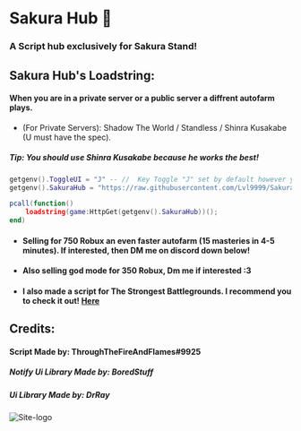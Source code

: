 # Sakura Hub 🌸
### A Script hub exclusively for Sakura Stand!

## Sakura Hub's Loadstring:

#### When you are in a private server or a public server a diffrent autofarm plays.
- (For Private Servers): Shadow The World / Standless / Shinra Kusakabe (U must have the spec).
##### Tip: You should use Shinra Kusakabe because he works the best!
```lua
getgenv().ToggleUI = "J" -- //  Key Toggle "J" set by default however you can change it.
getgenv().SakuraHub = "https://raw.githubusercontent.com/Lvl9999/SakuraStand/main/SakuraHub";

pcall(function()
    loadstring(game:HttpGet(getgenv().SakuraHub))();
end)
```
- #### Selling for 750 Robux an even faster autofarm (15 masteries in 4-5 minutes). If interested, then DM me on discord down below!
- #### Also selling god mode for 350 Robux, Dm me if interested :3

- #### I also made a script for The Strongest Battlegrounds. I recommend you to check it out! [Here](https://github.com/Lvl9999/TheStrongestBattlegrounds)

## Credits:

#### Script Made by: ThroughTheFireAndFlames#9925
##### Notify Ui Library Made by: BoredStuff
##### Ui Library Made by: DrRay

![Site-logo](https://github.com/Lvl9999/SakuraStand/assets/123672448/97440fc2-f895-439f-9e47-97ca48bdfa3b)
